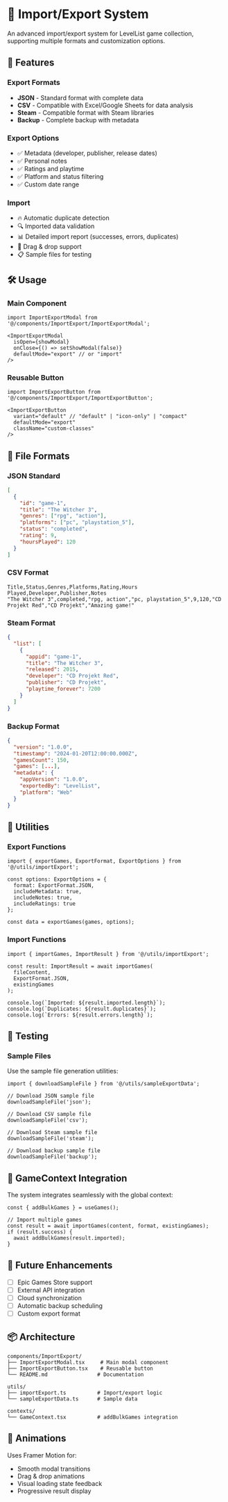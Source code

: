 # 📁 Import/Export System

An advanced import/export system for LevelList game collection, supporting multiple formats and customization options.

## 🚀 Features

### Export Formats
- **JSON** - Standard format with complete data
- **CSV** - Compatible with Excel/Google Sheets for data analysis  
- **Steam** - Compatible format with Steam libraries
- **Backup** - Complete backup with metadata

### Export Options
- ✅ Metadata (developer, publisher, release dates)
- ✅ Personal notes
- ✅ Ratings and playtime
- ✅ Platform and status filtering
- ✅ Custom date range

### Import
- 🔥 Automatic duplicate detection
- 🔍 Imported data validation
- 📊 Detailed import report (successes, errors, duplicates)
- 🎯 Drag & drop support
- 📋 Sample files for testing

## 🛠️ Usage

### Main Component
```tsx
import ImportExportModal from '@/components/ImportExport/ImportExportModal';

<ImportExportModal 
  isOpen={showModal}
  onClose={() => setShowModal(false)}
  defaultMode="export" // or "import"
/>
```

### Reusable Button
```tsx
import ImportExportButton from '@/components/ImportExport/ImportExportButton';

<ImportExportButton 
  variant="default" // "default" | "icon-only" | "compact"
  defaultMode="export"
  className="custom-classes"
/>
```

## 📝 File Formats

### JSON Standard
```json
[
  {
    "id": "game-1",
    "title": "The Witcher 3",
    "genres": ["rpg", "action"],
    "platforms": ["pc", "playstation_5"],
    "status": "completed",
    "rating": 9,
    "hoursPlayed": 120
  }
]
```

### CSV Format
```csv
Title,Status,Genres,Platforms,Rating,Hours Played,Developer,Publisher,Notes
"The Witcher 3",completed,"rpg, action","pc, playstation_5",9,120,"CD Projekt Red","CD Projekt","Amazing game!"
```

### Steam Format
```json
{
  "list": [
    {
      "appid": "game-1",
      "title": "The Witcher 3",
      "released": 2015,
      "developer": "CD Projekt Red",
      "publisher": "CD Projekt",
      "playtime_forever": 7200
    }
  ]
}
```

### Backup Format
```json
{
  "version": "1.0.0",
  "timestamp": "2024-01-20T12:00:00.000Z",
  "gamesCount": 150,
  "games": [...],
  "metadata": {
    "appVersion": "1.0.0",
    "exportedBy": "LevelList",
    "platform": "Web"
  }
}
```

## 🔧 Utilities

### Export Functions
```tsx
import { exportGames, ExportFormat, ExportOptions } from '@/utils/importExport';

const options: ExportOptions = {
  format: ExportFormat.JSON,
  includeMetadata: true,
  includeNotes: true,
  includeRatings: true
};

const data = exportGames(games, options);
```

### Import Functions
```tsx
import { importGames, ImportResult } from '@/utils/importExport';

const result: ImportResult = await importGames(
  fileContent, 
  ExportFormat.JSON, 
  existingGames
);

console.log(`Imported: ${result.imported.length}`);
console.log(`Duplicates: ${result.duplicates}`);
console.log(`Errors: ${result.errors.length}`);
```

## 🧪 Testing

### Sample Files
Use the sample file generation utilities:

```tsx
import { downloadSampleFile } from '@/utils/sampleExportData';

// Download JSON sample file
downloadSampleFile('json');

// Download CSV sample file  
downloadSampleFile('csv');

// Download Steam sample file
downloadSampleFile('steam');

// Download backup sample file
downloadSampleFile('backup');
```

## 🎯 GameContext Integration

The system integrates seamlessly with the global context:

```tsx
const { addBulkGames } = useGames();

// Import multiple games
const result = await importGames(content, format, existingGames);
if (result.success) {
  await addBulkGames(result.imported);
}
```

## 🚀 Future Enhancements

- [ ] Epic Games Store support
- [ ] External API integration
- [ ] Cloud synchronization
- [ ] Automatic backup scheduling
- [ ] Custom export format

## 📦 Architecture

```
components/ImportExport/
├── ImportExportModal.tsx     # Main modal component
├── ImportExportButton.tsx    # Reusable button
└── README.md                # Documentation

utils/
├── importExport.ts          # Import/export logic
└── sampleExportData.ts      # Sample data

contexts/
└── GameContext.tsx          # addBulkGames integration
```

## 🎨 Animations

Uses Framer Motion for:
- Smooth modal transitions
- Drag & drop animations
- Visual loading state feedback
- Progressive result display 